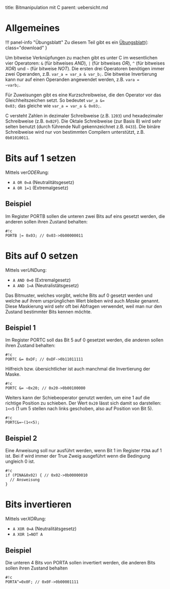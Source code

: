 title: Bitmanipulation mit C
parent: uebersicht.md

# Allgemeines

!!! panel-info "Übungsblatt"
    Zu diesem Teil gibt es ein [Übungsblatt](uebung_bitmanipulation.pdf){: class="download" }

Um bitweise Verknüpfungen zu machen gibt es unter C im wesentlichen vier Operatoren: <code>&</code> (für bitweises *AND*), <code>|</code> (für bitweises *OR*), <code>^</code> (für bitweises *XOR*) und <code>~</code> (für bitweise *NOT*). Die ersten drei Operatoren benötigen immer zwei Operanden, z.B. <code>var_a = var_a & var_b;</code>. Die bitweise Invertierung kann nur auf einen Operanden angewendet werden, z.B. <code>vara = ~varb;</code>.

Für Zuweisungen gibt es eine Kurzschreibweise, die den Operator vor das Gleichheitszeichen setzt. So bedeutet <code>var_a &= 0x03;</code> das gleiche wie <code>var_a = var_a & 0x03;</code>.

C versteht Zahlen in dezimaler Schreibweise (z.B. <code>1203</code>) und hexadezimaler Schreibweise (z.B. <code>0xB2F</code>). Die Oktale Schreibweise (zur Basis 8) wird sehr selten benutzt (durch führende Null gekennzeichnet z.B. <code>0433</code>). Die binäre Schreibweise wird nur von bestimmten Compilern unterstützt, z.B. <code>0b01010011</code>.

# Bits auf 1 setzen
Mittels ver*ODER*ung:

* <code>A OR 0=A</code> (Neutralitätsgesetz)
* <code>A OR 1=1</code> (Extremalgesetz)

## Beispiel
Im Register PORTB sollen die unteren zwei Bits auf eins gesetzt werden, die anderen sollen ihren Zustand behalten:

    #!c
    PORTB |= 0x03; // 0x03->0b00000011

# Bits auf 0 setzen
Mittels ver*UND*ung:

* <code>A AND 0=0</code> (Extremalgesetz)
* <code>A AND 1=A</code> (Neutralistätsgesetz)

Das Bitmuster, welches vorgibt, welche Bits auf 0 gesetzt werden und welche auf ihrem ursprünglichen Wert bleiben wird auch *Maske* genannt. Diese Maskierung wird sehr oft bei Abfragen verwendet, weil man nur den Zustand bestimmter Bits kennen möchte.

## Beispiel 1
Im Register PORTC soll das Bit 5 auf 0 gesetzet werden, die anderen sollen ihren Zustand behalten:

    #!c
    PORTC &= 0xDF; // 0xDF->0b11011111

Hilfreich bzw. übersichtlicher ist auch manchmal die Invertierung der Maske.

    #!c
    PORTC &= ~0x20; // 0x20->0b00100000

Weiters kann der Schiebeoperator genutzt werden, um eine 1 auf die richtige Position zu schieben. Der Wert <code>0x20</code> lässt sich damit so darstellen: <code>1<<5</code> (1 um 5 stellen nach links geschoben, also auf Position von Bit 5).

    #!c
    PORTC&=~(1<<5);

## Beispiel 2
Eine Anweisung soll nur ausführt werden, wenn Bit 1 im Register <code>PINA</code> auf 1 ist. Bei if wird immer der True Zweig ausgeführt wenn die Bedingung ungleich 0 ist.

    #!c
    if (PINA&0x02) { // 0x02->0b00000010
      // Answeisung
    }

# Bits invertieren
Mittels ver*XOR*ung:

* <code>A XOR 0=A</code> (Neutralitätsgesetz)
* <code>A XOR 1=NOT A</code>

## Beispiel
Die unteren 4 Bits von PORTA sollen invertiert werden, die anderen Bits sollen ihren Zustand behalten

    #!c
    PORTA^=0x0F; // 0x0F->0b00001111
